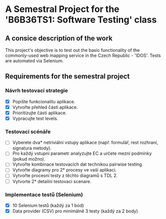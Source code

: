 # A Semestral Project for the 'B6B36TS1: Software Testing' class

## A consice description of the work
This project's objective is to test out the basic functionality of the commonly-used web mapping service in the Czech Republic - 'IDOS'. Tests are automated via Selenium.

## Requirements for the semestral project
### Návrh testovací strategie
- [x] Popište funkcionalitu aplikace.
- [x] Vytvořte přehled částí aplikace.
- [x] Prioritizujte části aplikace.
- [x] Vypracujte test levels.
### Testovací scénáře
- [ ] Vyberete dva* netriviální vstupy aplikace (např. formulář, rest rozhraní, signatura metody).
- [ ] Pro každý vstupní parametr analyzujte EC a určete mezní podmínky (pokud možno).
- [ ] Vytvořte kombinace testovacích dat technikou pairwise testing.
- [ ] Vytvořte diagramy pro 2* procesy ve vaší aplikaci.
- [ ] Vytvořte procesní testy z těchto diagramů s TDL 2.
- [ ] Vytvorte 2* detailni testovaci scenare.
### Implementace testů (Selenium)
- [x] 10 Selenium testů (každý za 1 bod)   
- [x] Data provider (CSV) pro minimálně 3 testy (každý za 2 body)
